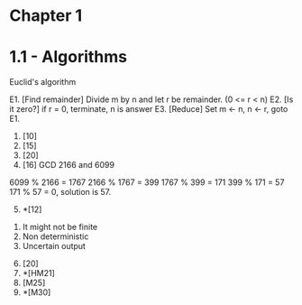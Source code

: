 Chapter 1
=
1.1 - Algorithms
==
Euclid's algorithm

E1. [Find remainder] Divide m by n and let r be remainder. (0 <= r < n)
E2. [Is it zero?] if r = 0, terminate, n is answer
E3. [Reduce] Set m <- n, n <- r, goto E1.

1. [10]
2. [15]
3. [20]
4. [16]
GCD 2166 and 6099

6099 % 2166 = 1767
2166 % 1767 = 399
1767 % 399 = 171
399 % 171 = 57
171 % 57 = 0, solution is 57.

5. *[12]
1) It might not be finite
2) Non deterministic
4) Uncertain output

6. [20]
7. *[HM21]
8. [M25]
9. *[M30]
